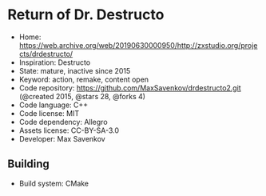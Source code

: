 # Return of Dr. Destructo

- Home: https://web.archive.org/web/20190630000950/http://zxstudio.org/projects/drdestructo/
- Inspiration: Destructo
- State: mature, inactive since 2015
- Keyword: action, remake, content open
- Code repository: https://github.com/MaxSavenkov/drdestructo2.git (@created 2015, @stars 28, @forks 4)
- Code language: C++
- Code license: MIT
- Code dependency: Allegro
- Assets license: CC-BY-SA-3.0
- Developer: Max Savenkov

## Building

- Build system: CMake
